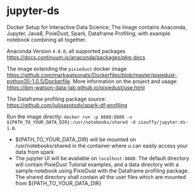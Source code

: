 # jupyter-ds
Docker Setup for Interactive Data Science; The Image contains Anaconda, Jupyter, Java8, PixieDust, Spark, Dataframe Profiling; with example notebook combining all together.

Anaconda Version ```4.0.0```; all supported packages https://docs.continuum.io/anaconda/packages/pkg-docs

The image extending the ```pixiedust``` docker image https://github.com/markwatsonatx/Dockerfiles/blob/master/pixiedust-python35-1.0.5/Dockerfile. More information on the project and usage: https://ibm-watson-data-lab.github.io/pixiedust/use.html

The Dataframe profiling package source: https://github.com/julioasotodv/spark-df-profiling


Run the image directly: ```docker run -p 8888:8888 -v ${PATH_TO_YOUR_DATA_DIR}:/usr/notebooks/shared -d siouffy/jupyter:ds-1.0```. 
  - ${PATH_TO_YOUR_DATA_DIR} will be mounted on /usr/notebooks/shared in the container where u can easily access your data from spark
  - The jupyter UI will be available on ```localhost:8888```. The default directory will contain PixieDust Tutorial examples, and a data directory with a sample notebook using PixieDust with the Dataframe profiling package. The shared directory shall contain all the user files which are mounted from ${PATH_TO_YOUR_DATA_DIR}
